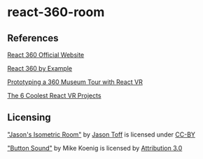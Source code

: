 # react-360-room

## References

[React 360 Official Website](https://facebook.github.io/react-360/)

[React 360 by Example](https://codeburst.io/react-360-by-example-part-1-c652443cfd8a)

[Prototyping a 360 Museum Tour with React VR](https://medium.com/updates-from-vizor/prototyping-a-360-museum-tour-with-react-vr-1c9b1d3d89bb)

[The 6 Coolest React VR Projects](https://blog.pusher.com/6-coolest-react-vr-projects/)

## Licensing

["Jason's Isometric Room"](https://poly.google.com/view/8NsrLwbXhfl) by [Jason Toff](https://poly.google.com/user/5htxoNYbJGa) is licensed under [CC-BY](https://creativecommons.org/licenses/by/2.0/)

["Button Sound"](http://soundbible.com/772-Button.html) by Mike Koenig is licensed by [Attribution 3.0](https://creativecommons.org/licenses/by/3.0/us/)
